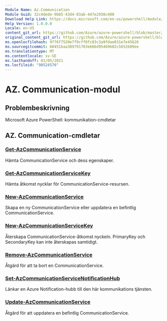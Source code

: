 ```yaml
---
Module Name: Az.Communication
Module Guid: 32c4dede-9b85-43d4-83ab-447e2938c400
Download Help Link: https://docs.microsoft.com/en-us/powershell/module/az.communication
Help Version: 1.0.0.0
Locale: en-US
content_git_url: https://github.com/Azure/azure-powershell/blob/master/src/Communication/help/Az.Communication.md
original_content_git_url: https://github.com/Azure/azure-powershell/blob/master/src/Communication/help/Az.Communication.md
ms.openlocfilehash: 9f76f7520e7f9cff0fc83c3a9fdae031e7e45626
ms.sourcegitcommit: 68451baa389791703e666d95469602c5652609ee
ms.translationtype: MT
ms.contentlocale: sv-SE
ms.lasthandoff: 01/05/2021
ms.locfileid: "98524576"
---
```

# AZ. Communication-modul
## Problembeskrivning
Microsoft Azure PowerShell: kommunikation-cmdletar

## AZ. Communication-cmdletar
### [Get-AzCommunicationService](Get-AzCommunicationService.md)
Hämta CommunicationService och dess egenskaper.

### [Get-AzCommunicationServiceKey](Get-AzCommunicationServiceKey.md)
Hämta åtkomst nycklar för CommunicationService-resursen.

### [New-AzCommunicationService](New-AzCommunicationService.md)
Skapa en ny CommunicationService eller uppdatera en befintlig CommunicationService.

### [New-AzCommunicationServiceKey](New-AzCommunicationServiceKey.md)
Återskapa CommunicationService-åtkomst nyckeln.
PrimaryKey och SecondaryKey kan inte återskapas samtidigt.

### [Remove-AzCommunicationService](Remove-AzCommunicationService.md)
Åtgärd för att ta bort en CommunicationService.

### [Set-AzCommunicationServiceNotificationHub](Set-AzCommunicationServiceNotificationHub.md)
Länkar en Azure Notification-hubb till den här kommunikations tjänsten.

### [Update-AzCommunicationService](Update-AzCommunicationService.md)
Åtgärd för att uppdatera en befintlig CommunicationService.

